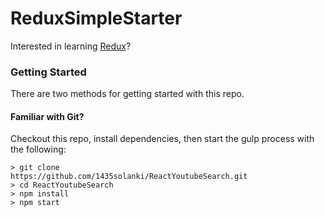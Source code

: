 # ReduxSimpleStarter

Interested in learning [Redux](https://www.udemy.com/react-redux/)?

### Getting Started

There are two methods for getting started with this repo.

#### Familiar with Git?
Checkout this repo, install dependencies, then start the gulp process with the following:

```
> git clone 
https://github.com/1435solanki/ReactYoutubeSearch.git
> cd ReactYoutubeSearch
> npm install
> npm start
```
